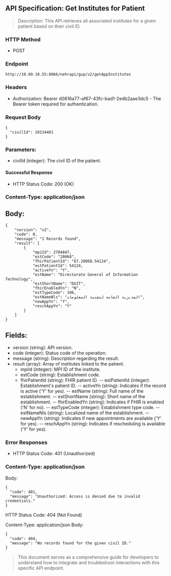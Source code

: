 ## API Specification: Get Institutes for Patient
> Description: This API retrieves all associated institutes for a given patient based on their civil ID.

### HTTP Method
- POST

### Endpoint
 ``` http://10.99.10.55:8066/nehrapi/gup/v2/getAppInstitutes ```

### Headers
- Authorization: Bearer d0816a77-af67-43fc-bad1-2edb2aae3dc5 - The Bearer token required for authentication.
### Request Body
```
{
  "civilId": 20134401
}
```
### Parameters:
- civilId (integer): The civil ID of the patient.
#### Successful Response
- HTTP Status Code: 200 (OK)

### Content-Type: application/json

## Body:

```
{
    "version": "v2",
    "code": 0,
    "message": "1 Records found",
    "result": [
        {
            "mpiId": 2704847,
            "estCode": "20068",
            "fhirPatientId": "67.20068.54124",
            "estPatientId": 54124,
            "activeYn": "Y",
            "estName": "Directorate General of Information Technology",
            "estShortName": "DGIT",
            "fhirEnabledYn": "N",
            "estTypeCode": 106,
            "estNameNls": "المديرية العامة لتقنية المعلومات",
            "newAppYn": "Y",
            "reschAppYn": "Y"
        }
    ]
}
```
## Fields:

- version (string): API version.
- code (integer): Status code of the operation.
- message (string): Description regarding the result.
- result (array): Array of institutes linked to the patient.
    - mpiId (integer): MPI ID of the institute.
    - estCode (string): Establishment code.
    - fhirPatientId (string): FHIR patient ID.
-- estPatientId (integer): Establishment's patient ID.
-- activeYn (string): Indicates if the record is active ('Y' for yes).
-- estName (string): Full name of the establishment.
-- estShortName (string): Short name of the establishment.
-- fhirEnabledYn (string): Indicates if FHIR is enabled ('N' for no).
-- estTypeCode (integer): Establishment type code.
-- estNameNls (string): Localized name of the establishment.
-- newAppYn (string): Indicates if new appointments are available ('Y' for yes).
-- reschAppYn (string): Indicates if rescheduling is available ('Y' for yes).
### Error Responses
- HTTP Status Code: 401 (Unauthorized)

### Content-Type: application/json
Body:
```
{
  "code": 401,
  "message": "Unauthorized: Access is denied due to invalid credentials."
}
```
HTTP Status Code: 404 (Not Found)

Content-Type: application/json
Body:
```
{
  "code": 404,
  "message": "No records found for the given civil ID."
}
```
> This document serves as a comprehensive guide for developers to understand how to integrate and troubleshoot interactions with this specific API endpoint.
